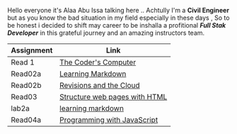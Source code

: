 Hello everyone it's Alaa Abu Issa talking here
.. Achtully I'm a **Civil Engineer** but as you know the bad situation in my field especially in these days ,
So to be honest i decided to shift may career to be inshalla a profitional ***Full Stak Developer*** in this grateful journey and an amazing instructors team.

|   Assignment  |               Link                          |
| --------------|-------------------------------------------- |
|    Read  1    |  [The Coder's Computer](read01.md)          |
|    Read02a    |  [Learning Markdown](read02a.md)            |
|    Read02b    |  [Revisions and the Cloud](read02b.md)      |
|    Read03     |  [Structure web pages with HTML](read03.md) |
|     lab2a     |  [learning markdown](lab2a.md)              |
|    Read04a    |  [Programming with JavaScript](Read04a)     |


 